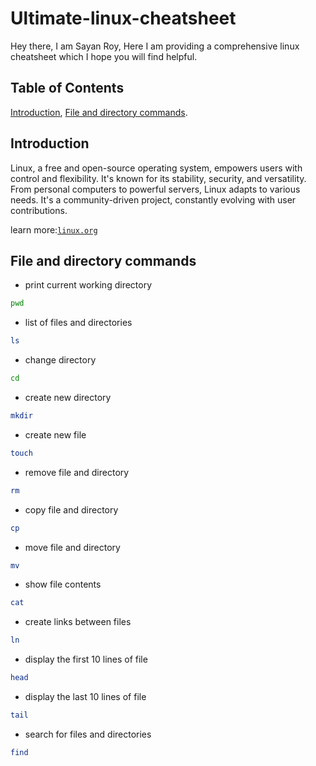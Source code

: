 # Ultimate-linux-cheatsheet
Hey there, I am Sayan Roy, Here I am providing a comprehensive linux cheatsheet which I hope you will find helpful.
## Table of Contents
[Introduction](#introduction), [File and directory commands](#file-and-directory-commands).
## Introduction
Linux, a free and open-source operating system, empowers users with control and flexibility. It's known for its stability, security, and versatility. From personal computers to powerful servers, Linux adapts to various needs. It's a community-driven project, constantly evolving with user contributions.

learn more:[`linux.org`](https://www.linux.org/)
## File and directory commands
- print current working directory
```bash
pwd
```


- list of files and directories
```bash
ls
```
- change directory
```bash
cd
```
- create new directory
```bash
mkdir
```
- create new file
```bash
touch
```
- remove file and directory
```bash
rm
```
- copy file and directory
```bash
cp
```
- move file and directory
```bash
mv
```
- show file contents
```bash
cat
```
- create links between files
```bash
ln
```
- display the first 10 lines of file
```bash
head
```
- display the last 10 lines of file
```bash
tail
```
- search for files and directories
```bash
find
```
